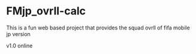 # FMjp_ovrll-calc
This is a fun web based project that provides the squad ovrll of fifa mobile jp version

v1.0 online
